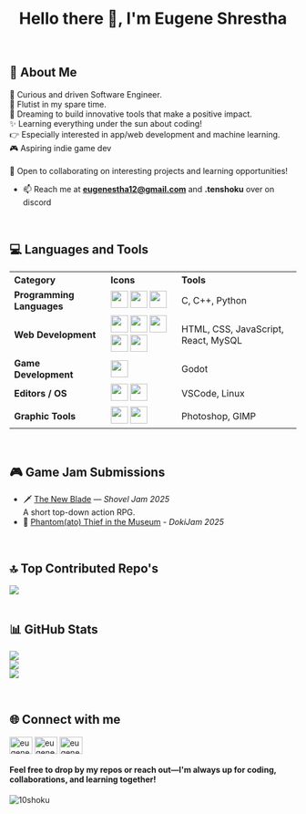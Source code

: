 <h1 align="center">Hello there 👋, I'm Eugene Shrestha</h1>

<br>
<h2>🌱 About Me</h2>
🌟 Curious and driven Software Engineer.<br>
🎵 Flutist in my spare time. <br>
🌌 Dreaming to build innovative tools that make a positive impact. <br>
✨ Learning everything under the sun about coding! <br>
👉 Especially interested in app/web development and machine learning. <br>
🎮 Aspiring indie game dev
<br><br>
🤝 Open to collaborating on interesting projects and learning opportunities!

- 📫 Reach me at [**eugenestha12@gmail.com**](mailto:eugenestha12@gmail.com) and **.tenshoku** over on discord

<br>
<h2>💻 Languages and Tools</h2>

<table>
  <tr>
    <th align="left">Category</th>
    <th align="left">Icons</th>
    <th align="left">Tools</th>
  </tr>

  <tr>
    <td><strong>Programming Languages</strong></td>
    <td>
      <img src="https://cdn.jsdelivr.net/gh/devicons/devicon/icons/c/c-original.svg" height="30"/>
      <img src="https://cdn.jsdelivr.net/gh/devicons/devicon/icons/cplusplus/cplusplus-original.svg" height="30"/>
      <img src="https://cdn.jsdelivr.net/gh/devicons/devicon/icons/python/python-original.svg" height="30"/>
    </td>
    <td>C, C++, Python</td>
  </tr>

  <tr>
    <td><strong>Web Development</strong></td>
    <td>
      <img src="https://cdn.jsdelivr.net/gh/devicons/devicon/icons/html5/html5-original.svg" height="30"/>
      <img src="https://cdn.jsdelivr.net/gh/devicons/devicon/icons/css3/css3-original.svg" height="30"/>
      <img src="https://cdn.jsdelivr.net/gh/devicons/devicon/icons/javascript/javascript-original.svg" height="30"/>
      <img src="https://cdn.jsdelivr.net/gh/devicons/devicon/icons/react/react-original.svg" height="30"/>
      <img src="https://cdn.jsdelivr.net/gh/devicons/devicon/icons/mysql/mysql-original.svg" height="30"/>
    </td>
    <td>HTML, CSS, JavaScript, React, MySQL</td>
  </tr>

  <tr>
    <td><strong>Game Development</strong></td>
    <td>
      <img src="https://godotengine.org/assets/press/icon_color.png" height="30"/>
    </td>
    <td>Godot</td>
  </tr>

  <tr>
    <td><strong>Editors / OS</strong></td>
    <td>
      <img src="https://cdn.jsdelivr.net/gh/devicons/devicon/icons/vscode/vscode-original.svg" height="30"/>
      <img src="https://cdn.jsdelivr.net/gh/devicons/devicon/icons/linux/linux-original.svg" height="30"/>
    </td>
    <td>VSCode, Linux</td>
  </tr>

  <tr>
    <td><strong>Graphic Tools</strong></td>
    <td>
      <img src="https://cdn.jsdelivr.net/gh/devicons/devicon/icons/photoshop/photoshop-plain.svg" height="30"/>
      <img src="https://cdn.jsdelivr.net/gh/devicons/devicon/icons/gimp/gimp-original.svg" height="30"/>
    </td>
    <td>Photoshop, GIMP</td>
  </tr>
</table>

<br>
<h2>🎮 Game Jam Submissions</h2>

- 🗡️ [The New Blade](https://justdelpu.itch.io/the-new-blade) — *Shovel Jam 2025*  
  A short top-down action RPG.
- 🔎 [Phantom(ato) Thief in the Museum](https://tenshoku.itch.io/phantomato-thief-in-the-museum) - *DokiJam 2025*

<br/>

## 🔝 Top Contributed Repo's
![](https://github-contributor-stats.vercel.app/api?username=10Shoku&limit=5&theme=dark&combine_all_yearly_contributions=true)
<br><br>

## 📊 GitHub Stats
![](https://github-readme-stats.vercel.app/api?username=10Shoku&theme=gotham&hide_border=false&include_all_commits=false&count_private=false)<br/>
![](https://github-readme-streak-stats.herokuapp.com/?user=10Shoku&theme=gotham&hide_border=false)<br/>
![](https://github-readme-stats.vercel.app/api/top-langs/?username=10Shoku&theme=gotham&hide_border=false&include_all_commits=false&count_private=false&layout=compact)

<br>
<h2>🌐 Connect with me</h2>
<p align="left">
<a href="https://fb.com/eugeneshrestha.es7"><img align="center" src="https://raw.githubusercontent.com/rahuldkjain/github-profile-readme-generator/master/src/images/icons/Social/facebook.svg" alt="eugeneshrestha.es7" height="30" width="40" /></a>
<a href="https://instagram.com/eugene_shrestha"><img align="center" src="https://raw.githubusercontent.com/rahuldkjain/github-profile-readme-generator/master/src/images/icons/Social/instagram.svg" alt="eugene_shrestha" height="30" width="40" /></a>
<a href="https://linkedin.com/in/eugene-shrestha-7215ab33b"><img align="center" src="https://raw.githubusercontent.com/rahuldkjain/github-profile-readme-generator/master/src/images/icons/Social/linked-in-alt.svg" alt="eugene-shrestha-7215ab33b" height="30" width="40" /></a>
</p>

#### Feel free to drop by my repos or reach out—I'm always up for coding, collaborations, and learning together!

<p align="left"> <img src="https://komarev.com/ghpvc/?username=10shoku&label=Profile%20views&color=0e75b6&style=flat" alt="10shoku" /> </p>

